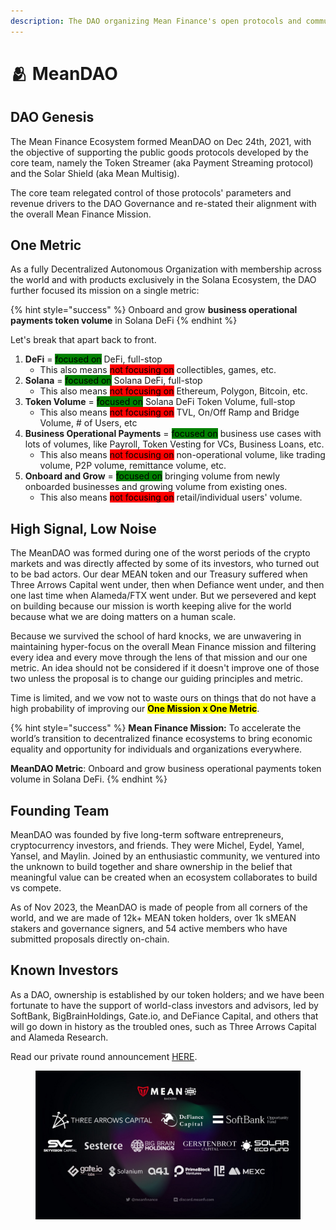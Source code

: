 ```yaml
---
description: The DAO organizing Mean Finance's open protocols and community
---
```


# 🫂 MeanDAO

## DAO Genesis

The Mean Finance Ecosystem formed MeanDAO on Dec 24th, 2021, with the objective of supporting the public goods protocols developed by the core team, namely the Token Streamer (aka Payment Streaming protocol) and the Solar Shield (aka Mean Multisig).

The core team relegated control of those protocols' parameters and revenue drivers to the DAO Governance and re-stated their alignment with the overall Mean Finance Mission.&#x20;

## One Metric

As a fully Decentralized Autonomous Organization with membership across the world and with products exclusively in the Solana Ecosystem, the DAO further focused its mission on a single metric:

{% hint style="success" %}
Onboard and grow **business operational payments token volume** in Solana DeFi
{% endhint %}

Let's break that apart back to front.

1. **DeFi** = <mark style="background-color:green;">focused on</mark> DeFi, full-stop
   * &#x20;This also means <mark style="background-color:red;">not focusing on</mark> collectibles, games, etc.
2. **Solana** = <mark style="background-color:green;">focused on</mark> Solana DeFi, full-stop
   * This also means <mark style="background-color:red;">not focusing on</mark> Ethereum, Polygon, Bitcoin, etc.
3. **Token Volume** = <mark style="background-color:green;">focused on</mark> Solana DeFi Token Volume, full-stop
   * This also means <mark style="background-color:red;">not focusing on</mark> TVL, On/Off Ramp and Bridge Volume, # of Users, etc
4. **Business Operational Payments** = <mark style="background-color:green;">focused on</mark> business use cases with lots of volumes, like Payroll, Token Vesting for VCs, Business Loans, etc.
   * This also means <mark style="background-color:red;">not focusing on</mark> non-operational volume, like trading volume, P2P volume, remittance volume, etc.
5. **Onboard and Grow** = <mark style="background-color:green;">focused on</mark> bringing volume from newly onboarded businesses and growing volume from existing ones.
   * This also means <mark style="background-color:red;">not focusing on</mark> retail/individual users' volume.

## High Signal, Low Noise

The MeanDAO was formed during one of the worst periods of the crypto markets and was directly affected by some of its investors, who turned out to be bad actors. Our dear MEAN token and our  Treasury suffered when Three Arrows Capital went under, then when Defiance went under, and then one last time when Alameda/FTX went under. But we persevered and kept on building because our mission is worth keeping alive for the world because what we are doing matters on a human scale.&#x20;

Because we survived the school of hard knocks, we are unwavering in maintaining hyper-focus on the overall Mean Finance mission and filtering every idea and every move through the lens of that mission and our one metric. An idea should not be considered if it doesn't improve one of those two unless the proposal is to change our guiding principles and metric.&#x20;

Time is limited, and we vow not to waste ours on things that do not have a high probability of improving our <mark style="background-color:yellow;">**One Mission x One Metric**</mark>.&#x20;

{% hint style="success" %}
**Mean Finance Mission:** To accelerate the world’s transition to decentralized finance ecosystems to bring economic equality and opportunity for individuals and organizations everywhere.

**MeanDAO Metric**: Onboard and grow business operational payments token volume in Solana DeFi.
{% endhint %}

## Founding Team

‌MeanDAO was founded by five long-term software entrepreneurs, cryptocurrency investors, and friends. They were Michel, Eydel, Yamel, Yansel, and Maylin. Joined by an enthusiastic community, we ventured into the unknown to build together and share ownership in the belief that meaningful value can be created when an ecosystem collaborates to build vs compete.&#x20;

As of Nov 2023, the MeanDAO is made of people from all corners of the world, and we are made of 12k+ MEAN token holders, over 1k sMEAN stakers and governance signers, and 54 active members who have submitted proposals directly on-chain.

## Known Investors

As a DAO, ownership is established by our token holders; and we have been fortunate to have the support of world-class investors and advisors, led by SoftBank, BigBrainHoldings, Gate.io, and DeFiance Capital, and others that will go down in history as the troubled ones, such as Three Arrows Capital and Alameda Research.&#x20;

Read our private round announcement [HERE](https://medium.com/mean-dao/mean-dao-brings-world-class-investors-onboard-to-revolutionize-the-banking-sector-and-build-the-c8bd4b7ed89b).

<figure><img src="../.gitbook/assets/image.png" alt=""><figcaption></figcaption></figure>
